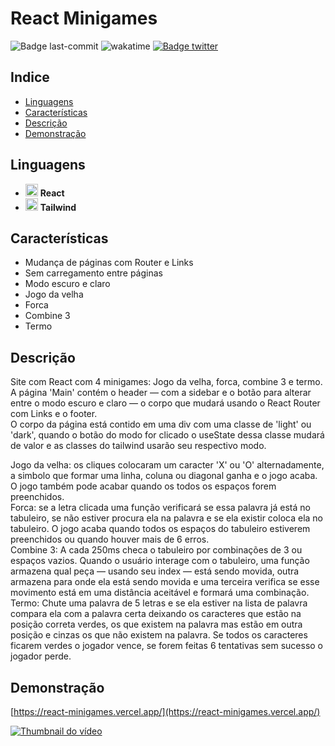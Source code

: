 # React Minigames  
![Badge last-commit](https://img.shields.io/github/last-commit/aaneleh/react-minigames)
![wakatime](https://wakatime.com/badge/user/63a62ebf-02b8-40ab-b01b-99f672dace05/project/8a882fc3-e5a0-439d-ac07-9b545e01a0b5.svg)
[![Badge twitter](https://img.shields.io/twitter/follow/helena_kurzzz)](https://twitter.com/helena_kurzzz)


## Indice

* [Linguagens](#linguagens)
* [Características](#características)
* [Descrição](#descrição)
* [Demonstração](#demonstração)


## Linguagens

- <img src="https://cdn.jsdelivr.net/gh/devicons/devicon/icons/react/react-original.svg"  width="20px" height="auto" /> **React**
- <img src="https://cdn.jsdelivr.net/gh/devicons/devicon/icons/tailwindcss/tailwindcss-plain.svg"  width="20px" height="auto" /> **Tailwind**


## Características

- Mudança de páginas com Router e Links
- Sem carregamento entre páginas
- Modo escuro e claro
- Jogo da velha
- Forca
- Combine 3
- Termo


## Descrição

Site com React com 4 minigames: Jogo da velha, forca, combine 3 e termo.  
A página 'Main' contém o header — com a sidebar e o botão para alterar entre o modo escuro e claro — o corpo que mudará usando o React Router com Links e o footer.  
O corpo da página está contido em uma div com uma classe de 'light' ou 'dark', quando o botão do modo for clicado o useState dessa classe mudará de valor e as classes do tailwind usarão seu respectivo modo.  
  
Jogo da velha: os cliques colocaram um caracter 'X' ou 'O' alternadamente, a simbolo que formar uma linha, coluna ou diagonal ganha e o jogo acaba. O jogo também pode acabar quando os todos os espaços forem preenchidos.  
Forca: se a letra clicada uma função verificará se essa palavra já está no tabuleiro, se não estiver procura ela na palavra e se ela existir coloca ela no tabuleiro. O jogo acaba quando todos os espaços do tabuleiro estiverem preenchidos ou quando houver mais de 6 erros.  
Combine 3: A cada 250ms checa o tabuleiro por combinações de 3 ou espaços vazios. Quando o usuário interage com o tabuleiro, uma função armazena qual peça — usando seu index — está sendo movida, outra armazena para onde ela está sendo movida e uma terceira verifica se esse movimento está em uma distância aceitável e formará uma combinação.  
Termo: Chute uma palavra de 5 letras e se ela estiver na lista de palavra compara ela com a palavra certa deixando os caracteres que estão na posição correta verdes, os que existem na palavra mas estão em outra posição e cinzas os que não existem na palavra. Se todos os caracteres ficarem verdes o jogador vence, se forem feitas 6 tentativas sem sucesso o jogador perde.

## Demonstração

[https://react-minigames.vercel.app/](https://react-minigames.vercel.app/)
  
[![Thumbnail do vídeo](https://img.youtube.com/vi/3GWXBo5eqM4/0.jpg)](https://youtu.be/3GWXBo5eqM4)

